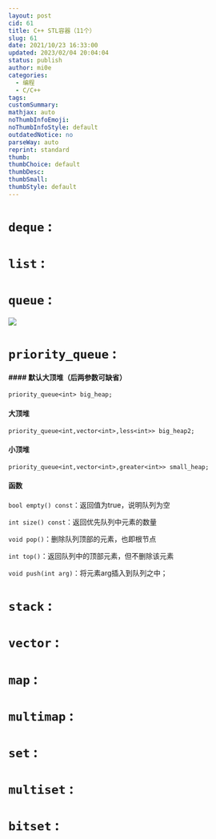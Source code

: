 ```yaml
---
layout: post
cid: 61
title: C++ STL容器（11个）
slug: 61
date: 2021/10/23 16:33:00
updated: 2023/02/04 20:04:04
status: publish
author: mi0e
categories: 
  - 编程
  - C/C++
tags: 
customSummary: 
mathjax: auto
noThumbInfoEmoji: 
noThumbInfoStyle: default
outdatedNotice: no
parseWay: auto
reprint: standard
thumb: 
thumbChoice: default
thumbDesc: 
thumbSmall: 
thumbStyle: default
---
```



# `deque` :

# `list` :

# `queue` :

![](https://mioe-xyz.oss-cn-shanghai.aliyuncs.com/usr/uploads/2022/11/3285107056.jpg)

# `priority_queue` :

#### #### 默认大顶堆（后两参数可缺省）

```
priority_queue<int> big_heap;
```

#### 大顶堆

```
priority_queue<int,vector<int>,less<int>> big_heap2;
```

#### 小顶堆

```
priority_queue<int,vector<int>,greater<int>> small_heap;
```

#### 函数

`bool empty() const`：返回值为true，说明队列为空

`int size() const`：返回优先队列中元素的数量

`void pop()`：删除队列顶部的元素，也即根节点

`int top()`：返回队列中的顶部元素，但不删除该元素

`void push(int arg)`：将元素arg插入到队列之中；

# `stack` :

# `vector` :

# `map` :

# `multimap` :

# `set` :

# `multiset` :

# `bitset` :
